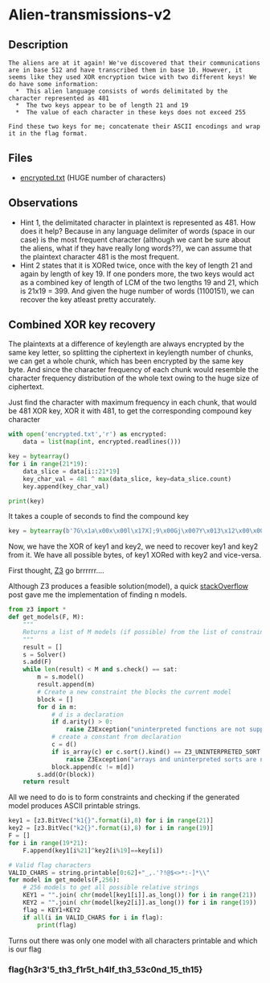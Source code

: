 # Alien-transmissions-v2

## Description
```
The aliens are at it again! We've discovered that their communications are in base 512 and have transcribed them in base 10. However, it seems like they used XOR encryption twice with two different keys! We do have some information:
  *  This alien language consists of words delimitated by the character represented as 481
  *  The two keys appear to be of length 21 and 19
  *  The value of each character in these keys does not exceed 255

Find these two keys for me; concatenate their ASCII encodings and wrap it in the flag format.
```

## Files
- [encrypted.txt](encrypted.txt)  (HUGE number of characters)

## Observations
- Hint 1, the delimitated character in plaintext is represented as 481. How does it help? Because in any language delimiter of words (space in our case) is the most frequent character (although we cant be sure about the aliens, what if they have really long words??), we can assume that the plaintext character 481 is the most frequent.  
- Hint 2 states that it is XORed twice, once with the key of length 21 and again by length of key 19. If one ponders more, the two keys would act as a combined key of length of LCM of the two lengths 19 and 21, which is 21x19 = 399. And given the huge number of words (1100151), we can recover the key atleast pretty accurately.

## Combined XOR key recovery
The plaintexts at a difference of keylength are always encrypted by the same key letter, so splitting the ciphertext in keylength number of chunks, we can get a whole chunk, which has been encrypted by the same key byte. And since the character frequency of each chunk would resemble the character frequency distribution of the whole text owing to the huge size of ciphertext.

Just find the character with maximum frequency in each chunk, that would be 481 XOR key, XOR it with 481, to get the corresponding compound key character

```python
with open('encrypted.txt','r') as encrypted:
    data = list(map(int, encrypted.readlines()))

key = bytearray()
for i in range(21*19):
    data_slice = data[i::21*19]
    key_char_val = 481 ^ max(data_slice, key=data_slice.count)
    key.append(key_char_val)

print(key)
```
It takes a couple of seconds to find the compound key  
```python
key = bytearray(b'7G\x1a\x00x\x00l\x17X];9\x00Gj\x007Y\x013\x12\x00\x00-\x06\x14Vo\x1a\x0clnSn\x06]Ej7@\x04U7\x06AP\x17[;+Y\x06\x00\x12YC\x00++\x00\x073S[PB]CjnA7G7W\x04-A\x1cl7\x01_\x05X]\x16l\x16\x00\x00\x00\x00\x02j9E\x1a\x06+j[W\\\x08\x0clC\x06xA7E]l+\x0e\x02-\x00G<XZ\x089Y\x06-GO\x04j+\x1c[l9\x04AVD1\x0ck]S7G\x1a\x02\x12j+\x1c[ljURB[\x10\x00Y\x013\x12\x00\x02GlS]l+]\x00<V_\x16jEj7@\x04W]l\x06[\x14jjG\x0b\x031\x02nC\x00++\x00\x05Y9\x1c[Al\x12\x06<D\x06W\x00W\x04-A\x1cn]k\x18\x0e[lG\x00D\x051\x107\x02j9E\x1a\x04A\x00\x1c\\_9]\x00\x11\x03IQ\x00E]l+\x0e\x00Gj\x007[kYU\x0b\x03\x1cWx\x04j+\x1c[nSn\x06]G\x00]\x07\x0fV\x06W-\x02\x12j+\x1cY\x06\x00\x12YAjAl\x0b\x04\x02\x027\x02GlS]nA7G7UnG\x06\x17o\x06P3W]l\x06[\x16\x00\x00\x00\x00\x00\x00S\x02\x11\x05\x1a;7\x05Y9\x1c[C\x06xA7G7\x06l\x05\x01\x1cQ+n]k\x18\x0eY\x06-GO\x06\x00A[Po\x08U-\x04A\x00\x1c\\]S')
```

Now, we have the XOR of key1 and key2, we need to recover key1 and key2 from it. We have all possible bytes, of key1 XORed with key2 and vice-versa.

First thought, [Z3](https://github.com/Z3Prover/z3) go brrrrrr....

Although Z3 produces a feasible solution(model), a quick [stackOverflow](https://stackoverflow.com/questions/11867611/z3py-checking-all-solutions-for-equation) post gave me the implementation of finding n models. 

```python
from z3 import *
def get_models(F, M):
    """
    Returns a list of M models (if possible) from the list of constraints F
    """
    result = []
    s = Solver()
    s.add(F)
    while len(result) < M and s.check() == sat:
        m = s.model()
        result.append(m)
        # Create a new constraint the blocks the current model
        block = []
        for d in m:
            # d is a declaration
            if d.arity() > 0:
                raise Z3Exception("uninterpreted functions are not supported")
            # create a constant from declaration
            c = d()
            if is_array(c) or c.sort().kind() == Z3_UNINTERPRETED_SORT:
                raise Z3Exception("arrays and uninterpreted sorts are not supported")
            block.append(c != m[d])
        s.add(Or(block))
    return result
``` 

All we need to do is to form constraints and checking if the generated model produces ASCII printable strings.  

```python
key1 = [z3.BitVec("k1{}".format(i),8) for i in range(21)]
key2 = [z3.BitVec("k2{}".format(i),8) for i in range(19)]
F = []
for i in range(19*21):
    F.append(key1[i%21]^key2[i%19]==key[i])

# Valid flag characters
VALID_CHARS = string.printable[0:62]+"_,.'?!@$<>*:-]*\\"
for model in get_models(F,256):
    # 256 models to get all possible relative strings
    KEY1 = "".join( chr(model[key1[i]].as_long()) for i in range(21))
    KEY2 = "".join( chr(model[key2[i]].as_long()) for i in range(19))
    flag = KEY1+KEY2
    if all(i in VALID_CHARS for i in flag):
        print(flag)
```
Turns out there was only one model with all characters printable and which is our flag

### flag{h3r3'5_th3_f1r5t_h4lf_th3_53c0nd_15_th15}


